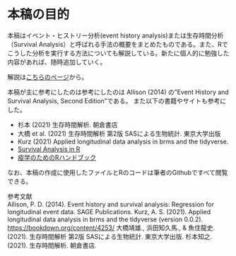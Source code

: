 # 本稿の目的  

本稿はイベント・ヒストリー分析(event history analysis)または生存時間分析（Survival Analysis）と呼ばれる手法の概要をまとめたものである。また、Rでこうした分析を実行する方法についても解説している。新たに個人的に勉強した内容があれば、随時追加していく。

解説は[こちらのページ](https://tsubasayamaguchi-jinrui.github.io/SurvivalAnalysis/)から。

本稿が主に参考にしたのは参考にしたのは Allison (2014) の”Event History and Survival Analysis, Second Edition”である。
また以下の書籍やサイトも参考にした。

- 杉本 (2021) 生存時間解析. 朝倉書店  
- 大橋 et al. (2021) 生存時間解析 第2版 SASによる生物統計. 東京大学出版  
- Kurz (2021) Applied longitudinal data analysis in brms and the tidyverse.  
- [Survival Analysis in R](https://www.emilyzabor.com/tutorials/survival_analysis_in_r_tutorial.html)  
- [疫学のためのRハンドブック](https://epirhandbook.com/jp/survival-analysis.html)  

なお、本稿の作成に使用したファイルとRのコードは筆者のGithubですべて閲覧できる。  

参考文献    
Allison, P. D. (2014). Event history and survival analysis: Regression for longitudinal event data. SAGE Publications.
Kurz, A. S. (2021). Applied longitudinal data analysis in brms and the tidyverse (version 0.0.2). https://bookdown.org/content/4253/
大橋靖雄., 浜田知久馬., & 魚住龍史. (2021). 生存時間解析 第2版 SASによる生物統計. 東京大学出版.
杉本知之. (2021). 生存時間解析. 朝倉書店.